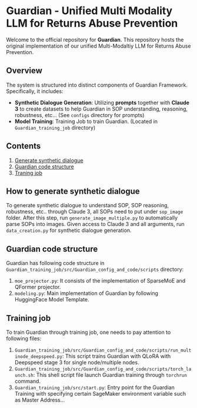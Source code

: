 # Guardian - Unified Multi Modality LLM for Returns Abuse Prevention

Welcome to the official repository for **Guardian**. This repository hosts the original implementation of our unified Multi-Modaltiy LLM for Returns Abuse Prevention.

## Overview

The system is structured into distinct components of Guardian Framework. Specifically, it includes:

- **Synthetic Dialogue Generation**: Utilizing **prompts** together with **Claude 3** to create datasets to help Guardian in SOP understanding, reasoning, robustness, etc... (See `configs` directory for prompts)
- **Model Training**: Training Job to train Guardian. (Located in `Guardian_training_job` directory)


## Contents

1. [Generate synthetic dialogue](#Generate-synthetic-dialogue)
2. [Guardian code structure](#Guardian-code-structure)
3. [Traning job](#training-job)

## How to generate synthetic dialogue

To generate synthetic dialogue to understand SOP, SOP reasoning, robustness, etc.. through Claude 3, all SOPs need to put under `sop_image` folder. After this step, run `generate_image_multiple.py` to automatically parse SOPs into images. Given access to Claude 3 and all arguments, run `data_creation.py` for synthetic dialogue generation.

## Guardian code structure

Guardian has following code structure in `Guardian_training_job/src/Guardian_config_and_code/scripts` directory:
1. `moe_projector.py`: It consists of the implementation of SparseMoE and QFormer projector.
2. `modeling.py`: Main implementation of Guardian by following HuggingFace Model Template. 

## Training job

To train Guardian through training job, one needs to pay attention to following files:

1. `Guardian_training_job/src/Guardian_config_and_code/scripts/run_multinode_deepspeed.py`: This script trains Guardian with QLoRA with Deepspeed stage 3 for single node/multiple nodes.
2. `Guardian_training_job/src/Guardian_config_and_code/scripts/torch_launch.sh`: This shell script file launch Guardian training through  `torchrun` command.
3. `Guardian_training_job/src/start.py`: Entry point for the Guardian Training with specifying certain SageMaker environment variable such as Master Address...
